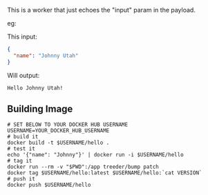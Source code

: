 This is a worker that just echoes the "input" param in the payload.

eg:

This input:

```json
{
  "name": "Johnny Utah"
}
```

Will output:

```
Hello Johnny Utah!
```

## Building Image

```
# SET BELOW TO YOUR DOCKER HUB USERNAME
USERNAME=YOUR_DOCKER_HUB_USERNAME
# build it
docker build -t $USERNAME/hello .
# test it
echo '{"name": "Johnny"}' | docker run -i $USERNAME/hello
# tag it
docker run --rm -v "$PWD":/app treeder/bump patch
docker tag $USERNAME/hello:latest $USERNAME/hello:`cat VERSION`
# push it
docker push $USERNAME/hello
```
